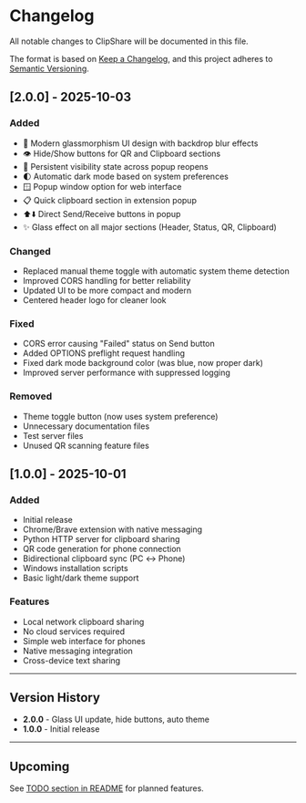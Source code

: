 # Changelog

All notable changes to ClipShare will be documented in this file.

The format is based on [Keep a Changelog](https://keepachangelog.com/en/1.0.0/),
and this project adheres to [Semantic Versioning](https://semver.org/spec/v2.0.0.html).

## [2.0.0] - 2025-10-03

### Added
- 🎨 Modern glassmorphism UI design with backdrop blur effects
- 👁️ Hide/Show buttons for QR and Clipboard sections
- 💾 Persistent visibility state across popup reopens
- 🌓 Automatic dark mode based on system preferences
- 🪟 Popup window option for web interface
- 📋 Quick clipboard section in extension popup
- ⬆️⬇️ Direct Send/Receive buttons in popup
- ✨ Glass effect on all major sections (Header, Status, QR, Clipboard)

### Changed
- Replaced manual theme toggle with automatic system theme detection
- Improved CORS handling for better reliability
- Updated UI to be more compact and modern
- Centered header logo for cleaner look

### Fixed
- CORS error causing "Failed" status on Send button
- Added OPTIONS preflight request handling
- Fixed dark mode background color (was blue, now proper dark)
- Improved server performance with suppressed logging

### Removed
- Theme toggle button (now uses system preference)
- Unnecessary documentation files
- Test server files
- Unused QR scanning feature files

## [1.0.0] - 2025-10-01

### Added
- Initial release
- Chrome/Brave extension with native messaging
- Python HTTP server for clipboard sharing
- QR code generation for phone connection
- Bidirectional clipboard sync (PC ↔ Phone)
- Windows installation scripts
- Basic light/dark theme support

### Features
- Local network clipboard sharing
- No cloud services required
- Simple web interface for phones
- Native messaging integration
- Cross-device text sharing

---

## Version History

- **2.0.0** - Glass UI update, hide buttons, auto theme
- **1.0.0** - Initial release

---

## Upcoming

See [TODO section in README](README.md#-todo--roadmap) for planned features.
